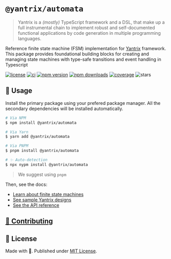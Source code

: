 # `@yantrix/automata`

>Yantrix is a _(mostly)_ TypeScript framework and a DSL, that make up a full instrumental chain to implement robust and self-documented functional applications by code generation in multiple programming languages.

Reference finite state machine (FSM) implementation for [Yantrix](https://github.com/tfcp68/yantrix/) framework. This package provides foundational building blocks for creating and managing state machines with type-safe transitions and event handling in Typescript

<p>
	<a href="https://github.com/tfcp68/yantrix/blob/main/LICENSE" target="_blank"><img src="https://img.shields.io/github/license/tfcp68/yantrix" alt="license"></a>
	<a href="https://github.com/tfcp68/yantrix/actions/workflows/tests.yml" target="_blank"><img src="https://github.com/tfcp68/yantrix/actions/workflows/tests.yml/badge.svg" alt="ci"></a>
	<a href="https://www.npmjs.com/package/@yantrix/automata"><img src="https://img.shields.io/npm/v/@yantrix/automata.svg?maxAge=3600" alt="npm version" /></a>
	<a href="https://www.npmjs.com/package/@yantrix/automata"><img src="https://img.shields.io/npm/dt/@yantrix/automata.svg?maxAge=3600" alt="npm downloads" /></a>
	<a href="https://codecov.io/gh/tfcp68/yantrix" target="_blank"><img src="https://img.shields.io/codecov/c/gh/tfcp68/yantrix/main" alt="coverage"></a>
	<img src="https://img.shields.io/github/stars/tfcp68/yantrix" alt="stars">
</p>

## 📖 Usage

Install the primary package using your prefered package manager. All the secondary dependencies will be installed automatically.

```bash
# Via NPM
$ npm install @yantrix/automata

# Via Yarn
$ yarn add @yantrix/automata

# Via PNPM
$ pnpm install @yantrix/automata

# ✨ Auto-detection
$ npx nypm install @yantrix/automata
```

> We suggest using `pnpm`

Then, see the docs:

- [Learn about finite state machines](https://tfcp68.github.io/yantrix/concepts/200_FSM.html)
- [See sample Yantrix designs](https://tfcp68.github.io/yantrix/concepts/999_design_examples.html)
- [See the API reference](https://tfcp68.github.io/yantrix/API/automata/interfaces/IAutomata.html)

## [🌱 Contributing](https://tfcp68.github.io/yantrix/contributing/)
## 📜 License

Made with 💜. Published under [MIT License](./LICENSE).
